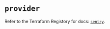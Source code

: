 # `provider`

Refer to the Terraform Registory for docs: [`sentry`](https://registry.terraform.io/providers/jianyuan/sentry/0.12.3/docs).

